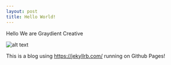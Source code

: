 ```yaml
---
layout: post
title: Hello World!
---
```


Hello We are Graydient Creative 

![alt text](https://media.giphy.com/media/dzaUX7CAG0Ihi/giphy.gif "Hello Bear")

This is a blog using https://jekyllrb.com/ running on Github Pages!

